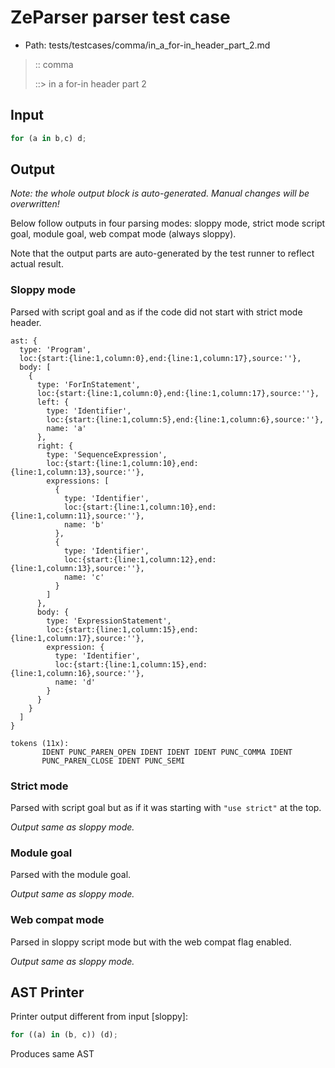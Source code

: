 # ZeParser parser test case

- Path: tests/testcases/comma/in_a_for-in_header_part_2.md

> :: comma
>
> ::> in a for-in header part 2

## Input

`````js
for (a in b,c) d;
`````

## Output

_Note: the whole output block is auto-generated. Manual changes will be overwritten!_

Below follow outputs in four parsing modes: sloppy mode, strict mode script goal, module goal, web compat mode (always sloppy).

Note that the output parts are auto-generated by the test runner to reflect actual result.

### Sloppy mode

Parsed with script goal and as if the code did not start with strict mode header.

`````
ast: {
  type: 'Program',
  loc:{start:{line:1,column:0},end:{line:1,column:17},source:''},
  body: [
    {
      type: 'ForInStatement',
      loc:{start:{line:1,column:0},end:{line:1,column:17},source:''},
      left: {
        type: 'Identifier',
        loc:{start:{line:1,column:5},end:{line:1,column:6},source:''},
        name: 'a'
      },
      right: {
        type: 'SequenceExpression',
        loc:{start:{line:1,column:10},end:{line:1,column:13},source:''},
        expressions: [
          {
            type: 'Identifier',
            loc:{start:{line:1,column:10},end:{line:1,column:11},source:''},
            name: 'b'
          },
          {
            type: 'Identifier',
            loc:{start:{line:1,column:12},end:{line:1,column:13},source:''},
            name: 'c'
          }
        ]
      },
      body: {
        type: 'ExpressionStatement',
        loc:{start:{line:1,column:15},end:{line:1,column:17},source:''},
        expression: {
          type: 'Identifier',
          loc:{start:{line:1,column:15},end:{line:1,column:16},source:''},
          name: 'd'
        }
      }
    }
  ]
}

tokens (11x):
       IDENT PUNC_PAREN_OPEN IDENT IDENT IDENT PUNC_COMMA IDENT
       PUNC_PAREN_CLOSE IDENT PUNC_SEMI
`````

### Strict mode

Parsed with script goal but as if it was starting with `"use strict"` at the top.

_Output same as sloppy mode._

### Module goal

Parsed with the module goal.

_Output same as sloppy mode._

### Web compat mode

Parsed in sloppy script mode but with the web compat flag enabled.

_Output same as sloppy mode._

## AST Printer

Printer output different from input [sloppy]:

````js
for ((a) in (b, c)) (d);
````

Produces same AST
